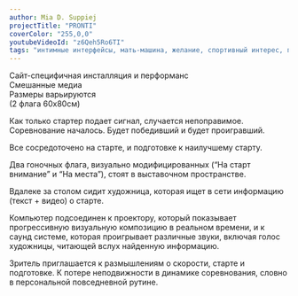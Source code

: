 ```yaml
---
author: Mia D. Suppiej
projectTitle: "PRONTI"
coverColor: "255,0,0"
youtubeVideoId: "z6Qeh5Ro6TI"
tags: "интимные интерфейсы, мать-машина, желание, спортивный интерес, практики самих себя, у у у у у у у у у у у у у у у у у ууу, ипох: идеальное письмо отказа художнику, джой ускорение, extensions, фармахореография, язык и зубы креативности, ритм, совпадание"
---
```


Сайт-специфичная инсталляция и перформанс  
Смешанные медиа  
Размеры варьируются  
(2 флага 60x80cм)  

Как только стартер подает сигнал, случается непоправимое. Соревнование началось. Будет победивший и будет проигравший.  

Все сосредоточено на старте, и подготовке к наилучшему старту.  

Два гоночных флага, визуально модифицированных (“На старт внимание” и “На места”), стоят в выставочном пространстве.  

Вдалеке за столом сидит художница, которая ищет в сети информацию (текст + видео) о старте.  

Компьютер подсоединен к проектору, который показывает прогрессивную визуальную композицию в реальном времени, и к саунд системе, которая проигрывает различные звуки, включая голос художницы, читающей вслух найденную информацию.  

Зритель приглашается к размышлениям о скорости, старте и подготовке. К потере неподвижности в динамике соревнования, словно в персональной повседневной рутине.
